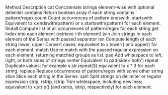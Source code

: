 Method Description cat Concatenate strings element-wise with optional delimiter contains Return boolean array if each string contains pattern/regex count Count occurrences of pattern endswith, startswith Equivalent to x.endswith(pattern) or x.startswith(pattern) for each element. findall Compute list of all occurrences of pattern/regex for each string get Index into each element (retrieve i-th element) join Join strings in each element of the Series with passed separator len Compute length of each string lower, upper Convert cases; equivalent to x.lower() or x.upper() for each element. match Use re.match with the passed regular expression on each element, returning matched groups as list. pad Add whitespace to left, right, or both sides of strings center Equivalent to pad(side='both') repeat Duplicate values; for example s.str.repeat(3) equivalent to x * 3 for each string. replace Replace occurrences of pattern/regex with some other string slice Slice each string in the Series. split Split strings on delimiter or regular expression strip, rstrip, lstrip Trim whitespace, including newlines; equivalent to x.strip() (and rstrip, lstrip, respectively) for each element.
